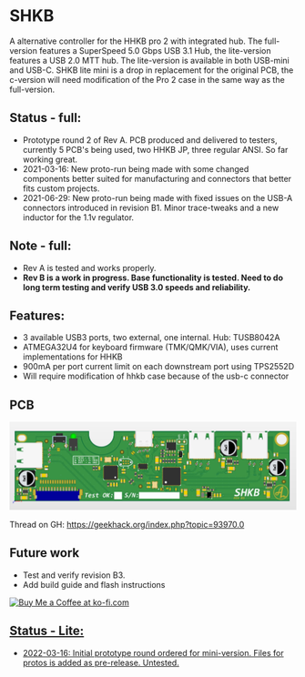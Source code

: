 # SHKB
A alternative controller for the HHKB pro 2 with integrated hub. The full-version features a SuperSpeed 5.0 Gbps USB 3.1 Hub, the lite-version features a USB 2.0 MTT hub. The lite-version is available in both USB-mini and USB-C. SHKB lite mini is a drop in replacement for the original PCB, the c-version will need modification of the Pro 2 case in the same way as the full-version.

## Status - full:
- Prototype round 2 of Rev A. PCB produced and delivered to testers, currently 5 PCB's being used, two HHKB JP, three regular ANSI. So far working great.
- 2021-03-16: New proto-run being made with some changed components better suited for manufacturing and connectors that better fits custom projects.
- 2021-06-29: New proto-run being made with fixed issues on the USB-A connectors introduced in revision B1. Minor trace-tweaks and a new inductor for the 1.1v regulator.

## **Note - full:**
- Rev A is tested and works properly.
- **Rev B is a work in progress. Base functionality is tested. Need to do long term testing and verify USB 3.0 speeds and reliability.**

## Features:
- 3 available USB3 ports, two external, one internal. Hub: TUSB8042A
- ATMEGA32U4 for keyboard firmware (TMK/QMK/VIA), uses current implementations for HHKB
- 900mA per port current limit on each downstream port using TPS2552D
- Will require modification of hhkb case because of the usb-c connector

## PCB
![alt text](./readme-images/rev_b3.jpg "Altium 3D")

Thread on GH: https://geekhack.org/index.php?topic=93970.0

## Future work
- Test and verify revision B3.
- Add build guide and flash instructions

<a href='https://ko-fi.com/4pplet' target='_blank'><img height='35' style='border:0px;height:46px;' src='https://az743702.vo.msecnd.net/cdn/kofi3.png?v=0' border='0' alt='Buy Me a Coffee at ko-fi.com' />

## Status - Lite:
- 2022-03-16: Initial prototype round ordered for mini-version. Files for protos is added as pre-release. Untested.
